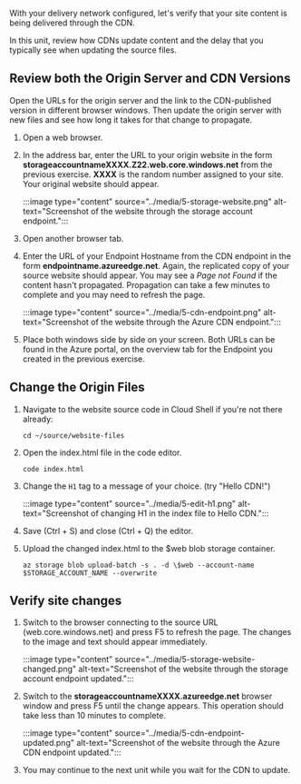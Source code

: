 With your delivery network configured, let's verify that your site content is being delivered through the CDN.

In this unit, review how CDNs update content and the delay that you typically see when updating the source files.

## Review both the Origin Server and CDN Versions

Open the URLs for the origin server and the link to the CDN-published version in different browser windows. Then update the origin server with new files and see how long it takes for that change to propagate.

1. Open a web browser.

1. In the address bar, enter the URL to your origin website in the form **storageaccountnameXXXX.Z22.web.core.windows.net** from the previous exercise. **XXXX** is the random number assigned to your site. Your original website should appear.

    :::image type="content" source="../media/5-storage-website.png" alt-text="Screenshot of the website through the storage account endpoint.":::

1. Open another browser tab.

1. Enter the URL of your Endpoint Hostname from the CDN endpoint in the form **endpointname.azureedge.net**. Again, the replicated copy of your source website should appear. You may see a _Page not Found_ if the content hasn't propagated. Propagation can take a few minutes to complete and you may need to refresh the page.

    :::image type="content" source="../media/5-cdn-endpoint.png" alt-text="Screenshot of the website through the Azure CDN endpoint.":::

1. Place both windows side by side on your screen. Both URLs can be found in the Azure portal, on the overview tab for the Endpoint you created in the previous exercise.

## Change the Origin Files

1. Navigate to the website source code in Cloud Shell if you're not there already:

    ```azurecli
    cd ~/source/website-files
    ```

1. Open the index.html file in the code editor.

    ```azurecli
    code index.html
    ```

1. Change the ```H1``` tag to a message of your choice. (try "Hello CDN!")

    :::image type="content" source="../media/5-edit-h1.png" alt-text="Screenshot of changing H1 in the index file to Hello CDN.":::

1. Save (Ctrl + S) and close (Ctrl + Q) the editor.

1. Upload the changed index.html to the $web blob storage container.

    ```azurecli
    az storage blob upload-batch -s . -d \$web --account-name $STORAGE_ACCOUNT_NAME --overwrite
    ```

## Verify site changes

1. Switch to the browser connecting to the source URL (web.core.windows.net) and press F5 to refresh the page. The changes to the image and text should appear immediately.

    :::image type="content" source="../media/5-storage-website-changed.png" alt-text="Screenshot of the website through the storage account endpoint updated.":::

1. Switch to the **storageaccountnameXXXX.azureedge.net** browser window and press F5 until the change appears. This operation should take less than 10 minutes to complete.

    :::image type="content" source="../media/5-cdn-endpoint-updated.png" alt-text="Screenshot of the website through the Azure CDN endpoint updated.":::

1. You may continue to the next unit while you wait for the CDN to update.
